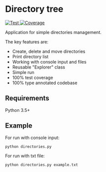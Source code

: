 # Directory tree

<a href="https://github.com/andamound/endpoints-coding-challenge/actions/workflows/test.yml">
    <img src="https://github.com/andamound/endpoints-coding-challenge/actions/workflows/test.yml/badge.svg" alt="Test"/>
</a>

<a href="https://codecov.io/gh/andamound/endpoints-coding-challenge">
    <img src="https://codecov.io/gh/andamound/endpoints-coding-challenge/branch/main/graph/badge.svg?token=CUCPT5N04G" alt="Coverage"/>
</a>


Application for simple directories management.

The key features are:
- Create, delete and move directories
- Print directory list
- Working with console input and files
- Reusable "Explorer" class
- Simple run
- 100% test coverage
- 100% type annotated codebase

## Requirements
Python 3.5+

## Example

For run with console input:

    python directories.py

For run with txt file:

    python directories.py example.txt
